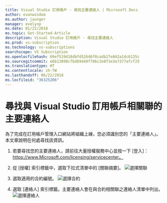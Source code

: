 ```yaml
---
title: Visual Studio 訂用帳戶 - 尋找主要連絡人 | Microsoft Docs
author: evanwindom
ms.author: jaunger
manager: evelynp
ms.date: 01/22/2018
ms.topic: Get-Started-Article
description: Visual Studio 訂用帳戶 - 尋找主要連絡人
ms.prod: vs-subscription
ms.technology: vs-subscriptions
searchscope: VS Subscription
ms.openlocfilehash: 69ef519d18dbfd52646f8cadb27e842a14c6135c
ms.sourcegitcommit: e6b13898cfbd89449f786c2e8f3e3e7377afcf25
ms.translationtype: HT
ms.contentlocale: zh-TW
ms.lasthandoff: 06/22/2018
ms.locfileid: "36325206"
---
```

# <a name="locating-the-primary-contact-associated-with-visual-studio-subscriptions"></a>尋找與 Visual Studio 訂用帳戶相關聯的主要連絡人

為了完成在訂用帳戶管理入口網站將組織上線，您必須識別您的「主要連絡人」。  本文章說明在何處尋找該資訊。

1. 若要尋找您的主要連絡人，請前往大量授權服務中心並按一下 [登入]：https://www.Microsoft.com/licensing/servicecenter。

2. 從 [授權] 索引標籤中，選取下拉式清單中的 [關聯摘要]。
    ![選擇關聯](_img/locate-primary-contact/vlsc-relationship.png)
   
3. 選取適用的合約編號。 
    ![選擇合約](_img/locate-primary-contact/vlsc-agreement.png)

4. 選取 [連絡人] 索引標籤。主要連絡人會在與合約相關聯之連絡人清單中列出。 
    ![選擇連絡人](_img/locate-primary-contact/vlsc-contacts.png)


